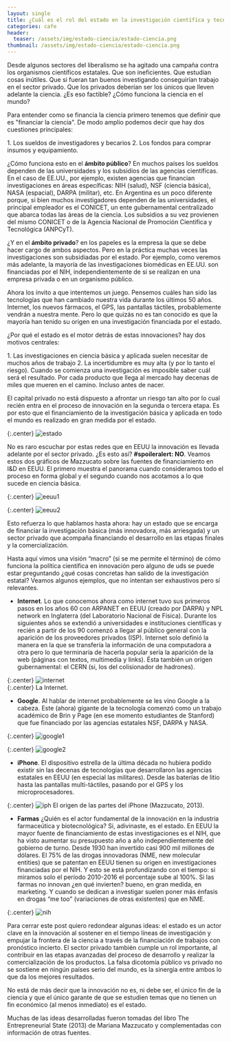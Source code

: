 ```yaml
---
layout: single
title: ¿Cuál es el rol del estado en la investigación científica y tecnológica?
categories: cafe
header:
  teaser: /assets/img/estado-ciencia/estado-ciencia.png
thumbnail: /assets/img/estado-ciencia/estado-ciencia.png
---
```


<p>Desde algunos sectores del liberalismo se ha agitado una campaña contra los organismos científicos estatales. Que son ineficientes. Que estudian cosas inútiles. Que si fueran tan buenos investigando conseguirían trabajo en el sector privado. Que los privados deberían ser los únicos que lleven adelante la ciencia. ¿Es eso factible? ¿Cómo funciona la ciencia en el mundo?</p>
<!--more-->


<p> Para entender como se financia la ciencia primero tenemos que definir que es "financiar la ciencia". De modo amplio podemos decir que hay dos cuestiones principales:</p>
1. Los sueldos de investigadores y becarios
2. Los fondos para comprar insumos y equipamiento.

<p>¿Cómo funciona esto en el <strong>ámbito público</strong>?  
En muchos países los sueldos dependen de las universidades y los subsidios de las agencias científicas. En el caso de EE.UU., por ejemplo, existen agencias que financian investigaciones en áreas específicas: NIH (salud), NSF (ciencia básica), NASA (espacial), DARPA (militar), etc. En Argentina es un poco diferente porque, si bien muchos investigadores dependen de las universidades, el principal empleador es el CONICET, un ente gubernamental centralizado que abarca todas las áreas de la ciencia. Los subsidios a su vez provienen del mismo CONICET o de la Agencia Nacional de Promoción Científica y Tecnológica (ANPCyT).</p>

<p>¿Y en el <strong>ámbito privado</strong>? en los papeles es la empresa la que se debe hacer cargo de ambos aspectos. Pero en la práctica muchas veces las investigaciones son subsidiadas por el estado. Por ejemplo, como veremos más adelante, la mayoría de las investigaciones biomédicas en EE.UU. son financiadas por el NIH, independientemente de si se realizan en una empresa privada o en un organismo público.</p>

<p>Ahora los invito a que intentemos un juego. Pensemos cuáles han sido las tecnologías que han cambiado nuestra vida durante los últimos 50 años. Internet, los nuevos fármacos, el GPS, las pantallas táctiles, probablemente vendrán a nuestra mente. Pero lo que quizás no es tan conocido es que la mayoría han tenido su origen en una investigación financiada por el estado.</p> 

<p>¿Por qué el estado es el motor detrás de estas innovaciones? hay dos motivos centrales:</p>
1. Las investigaciones en ciencia básica y aplicada suelen necesitar de muchos años de trabajo 
2. La incertidumbre es muy alta (y por lo tanto el riesgo). Cuando se comienza una investigación es imposible saber cuál será el resultado. Por cada producto que llega al mercado hay decenas de miles que mueren en el camino. Incluso antes de nacer.

<p>El capital privado no está dispuesto a afrontar un riesgo tan alto por lo cual recién entra en el proceso de innovación en 
la segunda o tercera etapa. Es por esto que el financiamiento de la investigación básica y aplicada en todo el mundo es 
realizado en gran medida por el estado. </p>

{:.center}
![estado](/assets/img/estado-ciencia/estado.png)

<p>No es raro escuchar por estas redes que en EEUU la innovación es llevada adelante por el sector privado. ¿Es esto así? 
<strong>#spoileralert: NO</strong>. Veamos estos dos gráficos de Mazzucato sobre las fuentes de financiamiento en I&D en EEUU. El primero muestra el panorama cuando consideramos todo el proceso en forma global y el segundo cuando nos acotamos a lo que sucede en ciencia básica. </p>

{:.center}
![eeuu1](/assets/img/estado-ciencia/eeuu1.png)

{:.center}
![eeuu2](/assets/img/estado-ciencia/eeuu2.png)

<p>Esto refuerza lo que hablamos hasta ahora: hay un estado que se encarga de financiar la investigación básica (más innovadora, más arriesgada) y un sector privado que acompaña financiando el desarrollo en las etapas finales y la comercialización.</p>

<p>Hasta aquí vimos una visión “macro” (si se me permite el término) de cómo funciona la política científica en innovación pero alguno de uds se puede estar preguntando ¿qué cosas concretas han salido de la investigación estatal?  Veamos algunos ejemplos, que no intentan ser exhaustivos pero sí relevantes.</p>

- <strong>Internet</strong>. Lo que conocemos ahora como internet tuvo sus primeros pasos en los años 60 con ARPANET en EEUU (creado por DARPA) y NPL network en Inglaterra (del Laboratorio Nacional de Física). Durante los siguientes años se extendió a universidades e instituciones científicas y recién a partir de los 90 comenzó a llegar al público general con la aparición de los proveedores privados (ISP). 
Internet solo definió la manera en la que se transfería la información de una computadora a otra pero lo que terminaría de 
hacerla popular sería la aparición de la web (páginas con textos, multimedia y links). Ésta también un origen gubernamental: 
el CERN (si, los del colisionador de hadrones).

{:.center}
![internet](/assets/img/estado-ciencia/internet.png)
<br>
{:.center}
La Internet.

- <strong>Google</strong>. Al hablar de internet probablemente se les vino Google a la cabeza. Este (ahora) gigante de la tecnología comenzó como un trabajo académico de Brin y Page (en ese momento estudiantes de Stanford) que fue financiado por las agencias estatales NSF, DARPA y NASA.

{:.center}
![google1](/assets/img/estado-ciencia/google1.png)

{:.center}
![google2](/assets/img/estado-ciencia/google2.png)

- <strong>iPhone</strong>. El dispositivo estrella de la última década no hubiera podido existir sin las decenas de tecnologías que desarrollaron las agencias estatales en EEUU (en especial las militares). Desde las baterías de litio hasta las pantallas multi-táctiles, pasando por el GPS y los microprocesadores.

{:.center}
![iph](/assets/img/estado-ciencia/iphone-slide.jpeg)
El origen de las partes del iPhone (Mazzucato, 2013).

- <strong>Farmas</strong> ¿Quién es el actor fundamental de la innovación en la industria farmaceútica y biotecnológica? Si, adivinaste, es el estado. En EEUU la mayor fuente de financiamiento de estas investigaciones es el NIH, que ha visto aumentar su presupuesto año a año independientemente del gobierno de turno. Desde 1930 han invertido casi 900 mil millones de dólares. 
El 75% de las drogas innovadoras (NME, new molecular entities) que se patentan en EEUU tienen su origen en investigaciones 
financiadas por el NIH. Y esto se está profundizando con el tiempo: si miramos solo el período 2010-2016 el porcentaje 
sube al 100%. Si las farmas no innovan ¿en qué invierten? bueno, en gran medida, en marketing. Y cuando se dedican a 
investigar suelen poner más énfasis en drogas “me too” (variaciones de otras existentes) que en NME.

{:.center}
![nih](/assets/img/estado-ciencia/nih.png)

Para cerrar este post quiero redondear algunas ideas: el estado es un actor clave en la innovación al sostener en el tiempo líneas de investigación y empujar la frontera de la ciencia a través de la financiación de trabajos con pronóstico incierto. El sector privado también cumple un rol importante, al contribuir en las etapas avanzadas del proceso de desarrollo y realizar la comercialización de los productos. La falsa dicotomía público vs privado no se sostiene en ningún países serio del mundo, es la sinergia entre ambos lo que da los mejores resultados.

No está de más decir que la innovación no es, ni debe ser, el único fin de la ciencia y que el único garante de que se 
estudien temas que no tienen un fin económico (al menos inmediato) es el estado.

Muchas de las ideas desarrolladas fueron tomadas del libro The Entrepreneurial State (2013) de Mariana Mazzucato y 
complementadas con información de otras fuentes.
